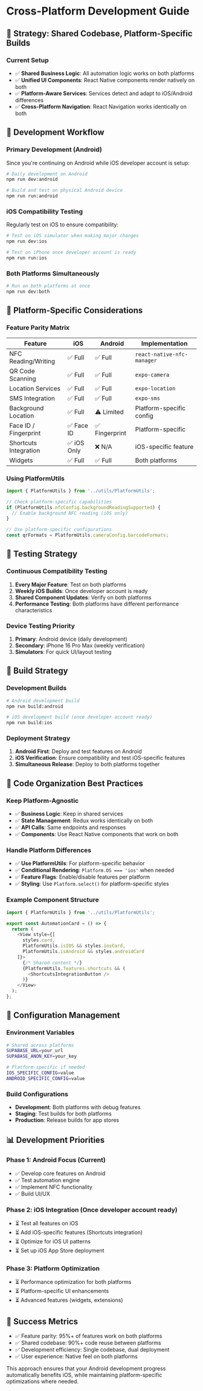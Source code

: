 # Cross-Platform Development Guide

## 🎯 Strategy: Shared Codebase, Platform-Specific Builds

### Current Setup
- ✅ **Shared Business Logic**: All automation logic works on both platforms
- ✅ **Unified UI Components**: React Native components render natively on both
- ✅ **Platform-Aware Services**: Services detect and adapt to iOS/Android differences
- ✅ **Cross-Platform Navigation**: React Navigation works identically on both

## 🔄 Development Workflow

### Primary Development (Android)
Since you're continuing on Android while iOS developer account is setup:

```bash
# Daily development on Android
npm run dev:android

# Build and test on physical Android device
npm run run:android
```

### iOS Compatibility Testing
Regularly test on iOS to ensure compatibility:

```bash
# Test on iOS simulator when making major changes
npm run dev:ios

# Test on iPhone once developer account is ready
npm run run:ios
```

### Both Platforms Simultaneously
```bash
# Run on both platforms at once
npm run dev:both
```

## 📱 Platform-Specific Considerations

### Feature Parity Matrix

| Feature | iOS | Android | Implementation |
|---------|-----|---------|----------------|
| NFC Reading/Writing | ✅ Full | ✅ Full | `react-native-nfc-manager` |
| QR Code Scanning | ✅ Full | ✅ Full | `expo-camera` |
| Location Services | ✅ Full | ✅ Full | `expo-location` |
| SMS Integration | ✅ Full | ✅ Full | `expo-sms` |
| Background Location | ✅ Full | ⚠️ Limited | Platform-specific config |
| Face ID / Fingerprint | ✅ Face ID | ✅ Fingerprint | Platform-specific |
| Shortcuts Integration | ✅ iOS Only | ❌ N/A | iOS-specific feature |
| Widgets | ✅ Full | ✅ Full | Both platforms |

### Using PlatformUtils
```typescript
import { PlatformUtils } from '../utils/PlatformUtils';

// Check platform-specific capabilities
if (PlatformUtils.nfcConfig.backgroundReadingSupported) {
  // Enable background NFC reading (iOS only)
}

// Use platform-specific configurations
const qrFormats = PlatformUtils.cameraConfig.barcodeFormats;
```

## 🧪 Testing Strategy

### Continuous Compatibility Testing
1. **Every Major Feature**: Test on both platforms
2. **Weekly iOS Builds**: Once developer account is ready
3. **Shared Component Updates**: Verify on both platforms
4. **Performance Testing**: Both platforms have different performance characteristics

### Device Testing Priority
1. **Primary**: Android device (daily development)
2. **Secondary**: iPhone 16 Pro Max (weekly verification)
3. **Simulators**: For quick UI/layout testing

## 🚀 Build Strategy

### Development Builds
```bash
# Android development build
npm run build:android

# iOS development build (once developer account ready)
npm run build:ios
```

### Deployment Strategy
1. **Android First**: Deploy and test features on Android
2. **iOS Verification**: Ensure compatibility and test iOS-specific features
3. **Simultaneous Release**: Deploy to both platforms together

## 📝 Code Organization Best Practices

### Keep Platform-Agnostic
- ✅ **Business Logic**: Keep in shared services
- ✅ **State Management**: Redux works identically on both
- ✅ **API Calls**: Same endpoints and responses
- ✅ **Components**: Use React Native components that work on both

### Handle Platform Differences
- ✅ **Use PlatformUtils**: For platform-specific behavior
- ✅ **Conditional Rendering**: `Platform.OS === 'ios'` when needed
- ✅ **Feature Flags**: Enable/disable features per platform
- ✅ **Styling**: Use `Platform.select()` for platform-specific styles

### Example Component Structure
```typescript
import { PlatformUtils } from '../utils/PlatformUtils';

export const AutomationCard = () => {
  return (
    <View style={[
      styles.card,
      PlatformUtils.isIOS && styles.iosCard,
      PlatformUtils.isAndroid && styles.androidCard
    ]}>
      {/* Shared content */}
      {PlatformUtils.features.shortcuts && (
        <ShortcutsIntegrationButton />
      )}
    </View>
  );
};
```

## 🔧 Configuration Management

### Environment Variables
```bash
# Shared across platforms
SUPABASE_URL=your_url
SUPABASE_ANON_KEY=your_key

# Platform-specific if needed
IOS_SPECIFIC_CONFIG=value
ANDROID_SPECIFIC_CONFIG=value
```

### Build Configurations
- **Development**: Both platforms with debug features
- **Staging**: Test builds for both platforms
- **Production**: Release builds for app stores

## 📊 Development Priorities

### Phase 1: Android Focus (Current)
- ✅ Develop core features on Android
- ✅ Test automation engine
- ✅ Implement NFC functionality
- ✅ Build UI/UX

### Phase 2: iOS Integration (Once developer account ready)
- ⏳ Test all features on iOS
- ⏳ Add iOS-specific features (Shortcuts integration)
- ⏳ Optimize for iOS UI patterns
- ⏳ Set up iOS App Store deployment

### Phase 3: Platform Optimization
- ⏳ Performance optimization for both platforms
- ⏳ Platform-specific UI enhancements
- ⏳ Advanced features (widgets, extensions)

## 🎯 Success Metrics
- ✅ Feature parity: 95%+ of features work on both platforms
- ✅ Shared codebase: 90%+ code reuse between platforms
- ✅ Development efficiency: Single codebase, dual deployment
- ✅ User experience: Native feel on both platforms

This approach ensures that your Android development progress automatically benefits iOS, while maintaining platform-specific optimizations where needed.